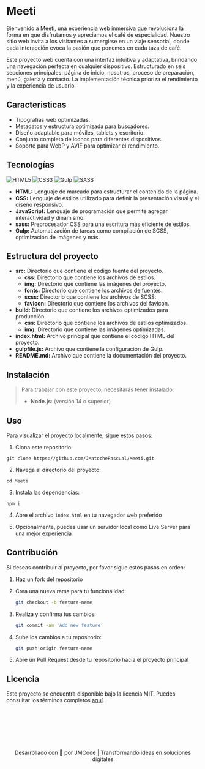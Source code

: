 # Meeti

Bienvenido a Meeti, una experiencia web inmersiva que revoluciona la forma en que disfrutamos y apreciamos el café de especialidad. Nuestro sitio web invita a los visitantes a sumergirse en un viaje sensorial, donde cada interacción evoca la pasión que ponemos en cada taza de café.

Este proyecto web cuenta con una interfaz intuitiva y adaptativa, brindando una navegación perfecta en cualquier dispositivo. Estructurado en seis secciones principales: página de inicio, nosotros, proceso de preparación, menú, galería y contacto. La implementación técnica prioriza el rendimiento y la experiencia de usuario.

## Caracteristicas

- Tipografías web optimizadas.
- Metadatos y estructura optimizada para buscadores.
- Diseño adaptable para móviles, tablets y escritorio.
- Conjunto completo de iconos para diferentes dispositivos.
- Soporte para WebP y AVIF para optimizar el rendimiento.

## Tecnologías

![HTML5](https://img.shields.io/badge/html5-%23E34F26.svg?style=for-the-badge&logo=html5&logoColor=white)
![CSS3](https://img.shields.io/badge/css3-%231572B6.svg?style=for-the-badge&logo=css3&logoColor=white)
![Gulp](https://img.shields.io/badge/GULP-%23CF4647.svg?style=for-the-badge&logo=gulp&logoColor=white)
![SASS](https://img.shields.io/badge/SASS-hotpink.svg?style=for-the-badge&logo=SASS&logoColor=white)

- **HTML:** Lenguaje de marcado para estructurar el contenido de la página.
- **CSS:** Lenguaje de estilos utilizado para definir la presentación visual y el diseño responsivo.
- **JavaScript:** Lenguaje de programación que permite agregar interactividad y dinamismo.
- **sass:** Preprocesador CSS para una escritura más eficiente de estilos.
- **Gulp:** Automatización de tareas como compilación de SCSS, optimización de imágenes y más.

## Estructura del proyecto

- **src:** Directorio que contiene el código fuente del proyecto.
  - **css:** Directorio que contiene los archivos de estilos.
  - **img:** Directorio que contiene las imágenes del proyecto.
  - **fonts:** Directorio que contiene los archivos de fuentes.
  - **scss:** Directorio que contiene los archivos de SCSS.
  - **favicon:** Directorio que contiene los archivos del favicon.
- **build:** Directorio que contiene los archivos optimizados para producción.
  - **css:** Directorio que contiene los archivos de estilos optimizados.
  - **img:** Directorio que contiene las imágenes optimizadas.
- **index.html:** Archivo principal que contiene el código HTML del proyecto.
- **gulpfile.js:** Archivo que contiene la configuración de Gulp.
- **README.md:** Archivo que contiene la documentación del proyecto.

## Instalación

> Para trabajar con este proyecto, necesitarás tener instalado:
>
> - **Node.js**: (versión 14 o superior)

## Uso

Para visualizar el proyecto localmente, sigue estos pasos:

1. Clona este repositorio:

```
git clone https://github.com/JMatochePascual/Meeti.git
```

2. Navega al directorio del proyecto:

```
cd Meeti
```

3. Instala las dependencias:

```
npm i
```

4. Abre el archivo `index.html` en tu navegador web preferido

5. Opcionalmente, puedes usar un servidor local como Live Server para una mejor experiencia

## Contribución

Si deseas contribuir al proyecto, por favor sigue estos pasos en orden:

1. Haz un fork del repositorio

2. Crea una nueva rama para tu funcionalidad:
   ```bash
   git checkout -b feature-name
   ```
3. Realiza y confirma tus cambios:
   ```bash
   git commit -am 'Add new feature'
   ```
4. Sube los cambios a tu repositorio:
   ```bash
   git push origin feature-name
   ```
5. Abre un Pull Request desde tu repositorio hacia el proyecto principal

## Licencia

Este proyecto se encuentra disponible bajo la licencia MIT. Puedes consultar los términos completos [aquí](https://opensource.org/licenses/MIT).

<p align="center" style="margin-top: 120px;">Desarrollado con 🤍 por JMCode | Transformando ideas en soluciones digitales</p>
